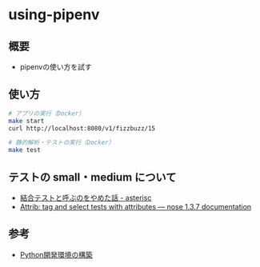 # using-pipenv
## 概要
- pipenvの使い方を試す

## 使い方
``` sh
# アプリの実行（Docker）
make start
curl http://localhost:8080/v1/fizzbuzz/15

# 静的解析・テストの実行（Docker）
make test
```

## テストの small・medium について
- [結合テストと呼ぶのをやめた話 - asterisc](http://akito0107.hatenablog.com/entry/2018/08/27/190333)
- [Attrib: tag and select tests with attributes — nose 1.3.7 documentation](https://nose.readthedocs.io/en/latest/plugins/attrib.html)

## 参考
- [Python開発環境の構築](https://gist.github.com/takenoco82/22de2e7088304d7c6eb74535d6afbae8)
